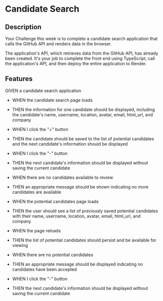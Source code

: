 # Candidate Search

## Description

Your Challenge this week is to complete a candidate search application that calls the GitHub API and renders data in the browser.

The application's API, which retrieves data from the GitHub API, has already been created. It's your job to complete the front end using TypeScript, call the application's API, and then deploy the entire application to Render.

## Features

GIVEN a candidate search application

- WHEN the candidate search page loads
- THEN the information for one candidate should be displayed, including the candidate's name, username, location, avatar, email, html_url, and company

- WHEN I click the "+" button
- THEN the candidate should be saved to the list of potential candidates and the next candidate's information should be displayed

- WHEN I click the "-" button
- THEN the next candidate's information should be displayed without saving the current candidate

- WHEN there are no candidates available to review
- THEN an appropriate message should be shown indicating no more candidates are available

- WHEN the potential candidates page loads
- THEN the user should see a list of previously saved potential candidates with their name, username, location, avatar, email, html_url, and company

- WHEN the page reloads
- THEN the list of potential candidates should persist and be available for viewing

- WHEN there are no potential candidates
- THEN an appropriate message should be displayed indicating no candidates have been accepted

- WHEN I click the "-" button
- THEN the next candidate's information should be displayed without saving the current candidate